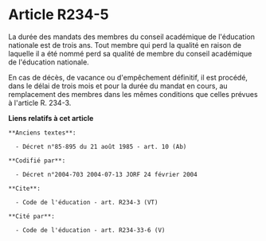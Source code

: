# Article R234-5

La durée des mandats des membres du conseil académique de l'éducation nationale est de trois ans. Tout membre qui perd la
qualité en raison de laquelle il a été nommé perd sa qualité de membre du conseil académique de l'éducation nationale. 

En cas de décès, de vacance ou d'empêchement définitif, il est procédé, dans le délai de trois mois et pour la durée du
mandat en cours, au remplacement des membres dans les mêmes conditions que celles prévues à l'article R. 234-3.

**Liens relatifs à cet article**

	**Anciens textes**:

	  - Décret n°85-895 du 21 août 1985 - art. 10 (Ab)

	**Codifié par**:

	  - Décret n°2004-703 2004-07-13 JORF 24 février 2004

	**Cite**:

	  - Code de l'éducation - art. R234-3 (VT)

	**Cité par**:

	  - Code de l'éducation - art. R234-33-6 (V)
